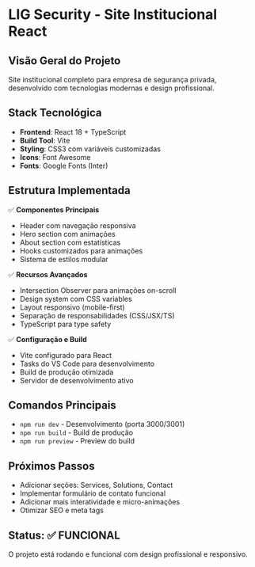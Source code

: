 # LIG Security - Site Institucional React

## Visão Geral do Projeto
Site institucional completo para empresa de segurança privada, desenvolvido com tecnologias modernas e design profissional.

## Stack Tecnológica
- **Frontend**: React 18 + TypeScript
- **Build Tool**: Vite 
- **Styling**: CSS3 com variáveis customizadas
- **Icons**: Font Awesome
- **Fonts**: Google Fonts (Inter)

## Estrutura Implementada
✅ **Componentes Principais**
- Header com navegação responsiva
- Hero section com animações
- About section com estatísticas
- Hooks customizados para animações
- Sistema de estilos modular

✅ **Recursos Avançados**
- Intersection Observer para animações on-scroll
- Design system com CSS variables
- Layout responsivo (mobile-first)
- Separação de responsabilidades (CSS/JSX/TS)
- TypeScript para type safety

✅ **Configuração e Build**
- Vite configurado para React
- Tasks do VS Code para desenvolvimento
- Build de produção otimizada
- Servidor de desenvolvimento ativo

## Comandos Principais
- `npm run dev` - Desenvolvimento (porta 3000/3001)
- `npm run build` - Build de produção  
- `npm run preview` - Preview do build

## Próximos Passos
- Adicionar seções: Services, Solutions, Contact
- Implementar formulário de contato funcional
- Adicionar mais interatividade e micro-animações
- Otimizar SEO e meta tags

## Status: ✅ FUNCIONAL
O projeto está rodando e funcional com design profissional e responsivo.